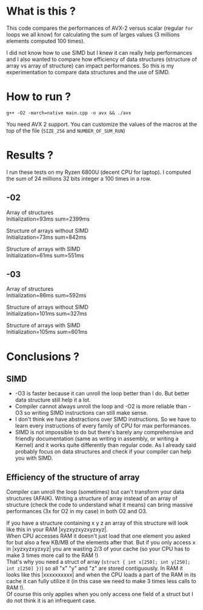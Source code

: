 # What is this ?
This code compares the performances of AVX-2 versus scalar (regular `for` loops we all know) for calculating the sum of larges values (3 millions elements computed 100 times).

I did not know how to use SIMD but I knew it can really help performances and I also wanted to compare how efficiency of data structures (structure of array vs array of structure) can impact performances. So this is my experimentation to compare data structures and the use of SIMD.

# How to run ?
`g++ -O2 -march=native main.cpp -o avx && ./avx`

You need AVX 2 support. You can customize the values of the macros at the top of the file (`SIZE_256` and `NUMBER_OF_SUM_RUN`)

# Results ?
I run these tests on my Ryzen 6800U (decent CPU for laptop). I computed the sum of 24 millions 32 bits integer a 100 times in a row.

## -02
Array of structures \
Initialization=93ms sum=2399ms

Structure of arrays without SIMD \
Initialization=73ms sum=842ms

Structure of arrays with SIMD \
Initialization=61ms sum=551ms

## -03
Array of structures \
Initialization=86ms sum=592ms

Structure of arrays without SIMD \
Initialization=101ms sum=327ms

Structure of arrays with SIMD \
Initialization=105ms sum=601ms

# Conclusions ?

## SIMD
- -O3 is faster because it can unroll the loop better than I do. But better data structure still help it a lot.
- Compiler cannot always unroll the loop and -O2 is more reliable than -O3 so writing SIMD instructions can still make sense.
- I don't think we have abstractions over SIMD instructions. So we have to learn every instructions of every family of CPU for max performances.
- SIMD is not impossible to do but there's barely any comprehensive and friendly documentation (same as writing in assembly, or writing a Kernel) and it works quite differently than regular code. As I already said probably focus on data structures and check if your compiler can help you with SIMD.

## Efficiency of the structure of array
 Compiler can unroll the loop (sometimes) but can't transform your data structures (AFAIK). Writing a structure of array instead of an array of structure (check the code to understand what it means) can bring massive performances (3x for O2 in my case) in both O2 and O3.

If you have a structure containing x y z an array of this structure will look like this in your RAM |xyzxyzxyzxyzxyz|. \
When CPU accesses RAM it doesn't just load that one element you asked for but also a few KB/MB of the elements after that. But if you only access x in |xyzxyzxyzxyz| you are wasting 2/3 of your cache (so your CPU has to make 3 times more call to the RAM !) \
That's why you need a struct of array (`struct { int x[250]; int y[250]; int z[250] })`) so all "x" "y" and "z" are stored contiguously. In RAM it looks like this |xxxxxxxxxx| and when the CPU loads a part of the RAM in its cache it can fully utilize it (in this case we need to make 3 times less calls to RAM !). \
Of course this only applies when you only access one field of a struct but I do not think it is an infrequent case.
